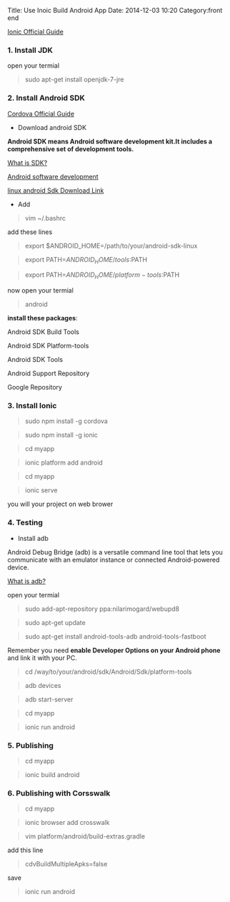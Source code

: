 Title: Use Inoic Build Android App
Date: 2014-12-03 10:20
Category:front end

[Ionic Official Guide](http://ionicframework.com/docs/guide/installation.html)

### 1. Install JDK 

open your termial
>sudo apt-get install openjdk-7-jre

### 2. Install Android SDK  
[Cordova Official Guide](http://cordova.apache.org/docs/en/3.4.0/guide/platforms/android/index.html#Android%20Platform%20Guide)


* Download android SDK

__Android SDK means Android software development kit.It includes a comprehensive set of development tools.__

[What is SDK?](https://en.wikipedia.org/wiki/Software_development_kit)

[Android software development](https://en.wikipedia.org/wiki/Android_software_development)

[linux android Sdk Download Link](https://dl.google.com/android/android-sdk_r24.4.1-linux.tgz) 

* Add  

>vim  ~/.bashrc

add these lines
>export $ANDROID_HOME=/path/to/your/android-sdk-linux

>export PATH=$ANDROID_HOME/tools:$PATH

>export PATH=$ANDROID_HOME/platform-tools:$PATH


now open your termial 
>android 

__install these packages__:

Android SDK Build Tools

Android SDK Platform-tools

Android SDK Tools

Android Support Repository

Google Repository


### 3. Install Ionic
>sudo npm install -g cordova

>sudo npm install -g ionic

>cd myapp

>ionic platform add android

>cd myapp

>ionic serve

you will your project on web brower

### 4. Testing 

* Install adb 

Android Debug Bridge (adb) is a versatile command line tool that lets you communicate with an emulator instance or connected Android-powered device.

[What is adb?](https://developer.android.com/studio/command-line/adb.html)

open your termial
>sudo add-apt-repository ppa:nilarimogard/webupd8

>sudo apt-get update

>sudo apt-get install android-tools-adb android-tools-fastboot



Remember you need __enable Developer Options on your Android phone__ and link it with your PC.

>cd /way/to/your/android/sdk/Android/Sdk/platform-tools

>adb devices

>adb start-server 

>cd myapp

>ionic run android

### 5. Publishing
>cd myapp

>ionic build android

### 6. Publishing with Corsswalk
>cd myapp

>ionic browser add crosswalk

>vim platform/android/build-extras.gradle

add this line 
>cdvBuildMultipleApks=false

save 

>ionic run android







 
 
